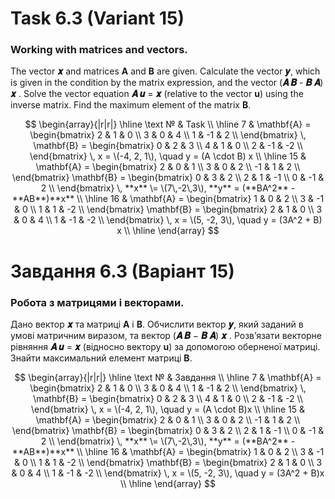 # Task 6.3 (Variant 15)
### Working with matrices and vectors.
The vector **𝒙** and matrices **A** and **B** are given. Calculate the vector **𝒚**, 
which is given in the condition by the matrix expression, and the vector 
(**𝑨 𝑩** - **𝑩 𝑨**) **𝒙** . Solve the vector equation **𝑨 𝒖** = **𝒙** 
(relative to the vector **u**) using the inverse matrix. Find the maximum 
element of the matrix **B**.

$$
\begin{array}{|r|r|}
\hline
\text № & Task \\
\hline
7 & 
 \mathbf{A} =
\begin{bmatrix}
  2 & 1 & 0 \\
  3 & 0 & 4 \\
  1 & -1 & 2 \\
\end{bmatrix}
\,
\mathbf{B} =
\begin{bmatrix}
  0 & 2 & 3 \\
  4 & 1 & 0 \\
  2 & -1 & -2 \\
\end{bmatrix}
\, x = \(-4, 2, 1\), \quad y = (A \cdot B) x
\\
\hline
 15 & 
\mathbf{A} =
\begin{bmatrix}
  2 & 0 & 1 \\
  3 & 0 & 2 \\
  -1 & 1 & 2 \\
\end{bmatrix}
\mathbf{B} =
\begin{bmatrix}
  0 & 3 & 2 \\
  2 & 1 & -1 \\
  0 & -1 & 2 \\
\end{bmatrix}
\, **x** \= \(7\,-2\,3\), **y** = (**BA^2** - **AB**)**x**
\\
\hline
16 & 
 \mathbf{A} =
\begin{bmatrix}
  1 & 0 & 2 \\
  3 & -1 & 0 \\
  1 & 1 & -2 \\
\end{bmatrix}
\mathbf{B} =
\begin{bmatrix}
  2 & 1 & 0 \\
  3 & 0 & 4 \\
  1 & -1 & -2 \\
\end{bmatrix}
\, x = \(5, -2, 3\), \quad y = (3A^2 + B) x
\\
\hline
\end{array}
$$

# Завдання 6.3 (Варіант 15) 
### Робота з матрицями і векторами.
Дано вектор **𝒙** та матриці **A** і **B**. Обчислити вектор **𝒚**, який заданий в умові
матричним виразом, та вектор (**𝑨 𝑩** − **𝑩 𝑨**) **𝒙** . Розв’язати векторне рівняння 
**𝑨 𝒖** = **𝒙** (відносно вектору **u**) за допомогою оберненої матриці. Знайти 
максимальний елемент матриці **В**.

$$
\begin{array}{|r|r|}
\hline
\text № & Завдання \\
\hline
7 & 
 \mathbf{A} =
\begin{bmatrix}
  2 & 1 & 0 \\
  3 & 0 & 4 \\
  1 & -1 & 2 \\
\end{bmatrix}
\,
\mathbf{B} =
\begin{bmatrix}
  0 & 2 & 3 \\
  4 & 1 & 0 \\
  2 & -1 & -2 \\
\end{bmatrix}
\, x = \(-4, 2, 1\), \quad y = (A \cdot B)x
\\
\hline
 15 & 
\mathbf{A} =
\begin{bmatrix}
  2 & 0 & 1 \\
  3 & 0 & 2 \\
  -1 & 1 & 2 \\
\end{bmatrix}
\mathbf{B} =
\begin{bmatrix}
  0 & 3 & 2 \\
  2 & 1 & -1 \\
  0 & -1 & 2 \\
\end{bmatrix}
\, **x** \= \(7\,-2\,3\), **y** = (**BA^2** - **AB**)**x**
\\
\hline
16 & 
 \mathbf{A} =
\begin{bmatrix}
  1 & 0 & 2 \\
  3 & -1 & 0 \\
  1 & 1 & -2 \\
\end{bmatrix}
\mathbf{B} =
\begin{bmatrix}
  2 & 1 & 0 \\
  3 & 0 & 4 \\
  1 & -1 & -2 \\
\end{bmatrix}
\, x = \(5, -2, 3\), \quad y = (3A^2 + B)x
\\
\hline
\end{array}
$$
